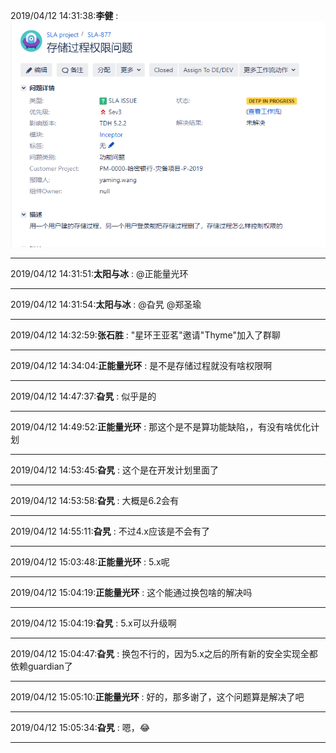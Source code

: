 2019/04/12 14:31:38:**李健** : ![图片如下](ATTACHMENT/1555050688.2805884.png)
*******************************************************************************
2019/04/12 14:31:51:**太阳与冰** : @正能量光环 
*************************************************************************************
2019/04/12 14:31:54:**太阳与冰** : @旮旯 @郑圣瑜 
*************************************************************************************
2019/04/12 14:32:59:**张石胜** : "星环王亚茗"邀请"Thyme"加入了群聊
*************************************************************************************
2019/04/12 14:34:04:**正能量光环** : 是不是存储过程就没有啥权限啊
*************************************************************************************
2019/04/12 14:47:37:**旮旯** : 似乎是的
*************************************************************************************
2019/04/12 14:49:52:**正能量光环** : 那这个是不是算功能缺陷，，有没有啥优化计划
*************************************************************************************
2019/04/12 14:53:45:**旮旯** : 这个是在开发计划里面了
*************************************************************************************
2019/04/12 14:53:58:**旮旯** : 大概是6.2会有
*************************************************************************************
2019/04/12 14:55:11:**旮旯** : 不过4.x应该是不会有了
*************************************************************************************
2019/04/12 15:03:48:**正能量光环** : 5.x呢
*************************************************************************************
2019/04/12 15:04:19:**正能量光环** : 这个能通过换包啥的解决吗
*************************************************************************************
2019/04/12 15:04:19:**旮旯** : 5.x可以升级啊
*************************************************************************************
2019/04/12 15:04:47:**旮旯** : 换包不行的，因为5.x之后的所有新的安全实现全都依赖guardian了
*************************************************************************************
2019/04/12 15:05:10:**正能量光环** : 好的，那多谢了，这个问题算是解决了吧
*************************************************************************************
2019/04/12 15:05:34:**旮旯** : 嗯，😂
*************************************************************************************
